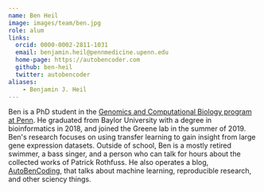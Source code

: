 ```yaml
---
name: Ben Heil
image: images/team/ben.jpg
role: alum
links:
  orcid: 0000-0002-2811-1031
  email: benjamin.heil@pennmedicine.upenn.edu
  home-page: https://autobencoder.com
  github: ben-heil
  twitter: autobencoder
aliases:
    - Benjamin J. Heil
---
```


Ben is a PhD student in the [Genomics and Computational Biology program at Penn](http://www.med.upenn.edu/gcb/).
He graduated from Baylor University with a degree in bioinformatics in 2018, and joined the Greene lab in the summer of 2019.
Ben's research focuses on using transfer learning to gain insight from large gene expression datasets.
Outside of school, Ben is a mostly retired swimmer, a bass singer, and a person who can talk for hours about the collected works of Patrick Rothfuss.
He also operates a blog, [AutoBenCoding](https://autobencoder.com), that talks about machine learning, reproducible research, and other sciency things.

